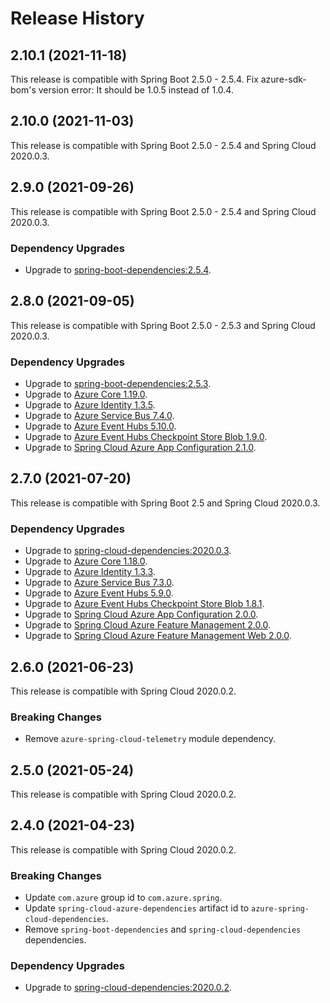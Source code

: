 # Release History

## 2.10.1 (2021-11-18)
This release is compatible with Spring Boot 2.5.0 - 2.5.4.
Fix azure-sdk-bom's version error: It should be 1.0.5 instead of 1.0.4.

## 2.10.0 (2021-11-03)
This release is compatible with Spring Boot 2.5.0 - 2.5.4 and Spring Cloud 2020.0.3.

## 2.9.0 (2021-09-26)
This release is compatible with Spring Boot 2.5.0 - 2.5.4 and Spring Cloud 2020.0.3.
### Dependency Upgrades
- Upgrade to [spring-boot-dependencies:2.5.4](https://repo.maven.apache.org/maven2/org/springframework/boot/spring-boot-dependencies/2.5.4/spring-boot-dependencies-2.5.4.pom).

## 2.8.0 (2021-09-05)
This release is compatible with Spring Boot 2.5.0 - 2.5.3 and Spring Cloud 2020.0.3.
### Dependency Upgrades
- Upgrade to [spring-boot-dependencies:2.5.3](https://repo.maven.apache.org/maven2/org/springframework/boot/spring-boot-dependencies/2.5.3/spring-boot-dependencies-2.5.3.pom).
- Upgrade to [Azure Core 1.19.0](https://github.com/Azure/azure-sdk-for-java/blob/main/sdk/core/azure-core/CHANGELOG.md#1190-2021-08-06).
- Upgrade to [Azure Identity 1.3.5](https://github.com/Azure/azure-sdk-for-java/blob/main/sdk/identity/azure-identity/CHANGELOG.md).
- Upgrade to [Azure Service Bus 7.4.0](https://github.com/Azure/azure-sdk-for-java/blob/main/sdk/servicebus/azure-messaging-servicebus/CHANGELOG.md#740-2021-08-20).
- Upgrade to [Azure Event Hubs 5.10.0](https://github.com/Azure/azure-sdk-for-java/blob/main/sdk/eventhubs/azure-messaging-eventhubs/CHANGELOG.md#5100-2021-08-19).
- Upgrade to [Azure Event Hubs Checkpoint Store Blob 1.9.0](https://github.com/Azure/azure-sdk-for-java/blob/main/sdk/eventhubs/azure-messaging-eventhubs-checkpointstore-blob/CHANGELOG.md#190-2021-08-19).
- Upgrade to [Spring Cloud Azure App Configuration 2.1.0](https://github.com/Azure/azure-sdk-for-java/blob/main/sdk/appconfiguration/azure-spring-cloud-appconfiguration-config/CHANGELOG.md).

## 2.7.0 (2021-07-20)
This release is compatible with Spring Boot 2.5 and Spring Cloud 2020.0.3.
### Dependency Upgrades
- Upgrade to [spring-cloud-dependencies:2020.0.3](https://repo.maven.apache.org/maven2/org/springframework/cloud/spring-cloud-dependencies/2020.0.3/spring-cloud-dependencies-2020.0.3.pom).
- Upgrade to [Azure Core 1.18.0](https://github.com/Azure/azure-sdk-for-java/blob/main/sdk/core/azure-core/CHANGELOG.md#1180-2021-07-01).
- Upgrade to [Azure Identity 1.3.3](https://github.com/Azure/azure-sdk-for-java/blob/main/sdk/identity/azure-identity/CHANGELOG.md).
- Upgrade to [Azure Service Bus 7.3.0](https://github.com/Azure/azure-sdk-for-java/blob/main/sdk/servicebus/azure-messaging-servicebus/CHANGELOG.md#730-2021-07-08).
- Upgrade to [Azure Event Hubs 5.9.0](https://github.com/Azure/azure-sdk-for-java/blob/main/sdk/eventhubs/azure-messaging-eventhubs/CHANGELOG.md#590-2021-07-09).
- Upgrade to [Azure Event Hubs Checkpoint Store Blob 1.8.1](https://github.com/Azure/azure-sdk-for-java/blob/main/sdk/eventhubs/azure-messaging-eventhubs-checkpointstore-blob/CHANGELOG.md#181-2021-07-09).  
- Upgrade to [Spring Cloud Azure App Configuration 2.0.0](https://github.com/Azure/azure-sdk-for-java/blob/main/sdk/appconfiguration/azure-spring-cloud-appconfiguration-config/CHANGELOG.md).
- Upgrade to [Spring Cloud Azure Feature Management 2.0.0](https://github.com/Azure/azure-sdk-for-java/blob/main/sdk/appconfiguration/azure-spring-cloud-feature-management/CHANGELOG.md#200-2021-06-21).
- Upgrade to [Spring Cloud Azure Feature Management Web 2.0.0](https://github.com/Azure/azure-sdk-for-java/blob/main/sdk/appconfiguration/azure-spring-cloud-feature-management-web/CHANGELOG.md#200-2021-06-21).

## 2.6.0 (2021-06-23)
This release is compatible with Spring Cloud 2020.0.2. 
### Breaking Changes
- Remove `azure-spring-cloud-telemetry` module dependency.

## 2.5.0 (2021-05-24)
This release is compatible with Spring Cloud 2020.0.2. 

## 2.4.0 (2021-04-23)
This release is compatible with Spring Cloud 2020.0.2. 

### Breaking Changes
- Update `com.azure` group id to `com.azure.spring`.
- Update `spring-cloud-azure-dependencies` artifact id to `azure-spring-cloud-dependencies`.
- Remove `spring-boot-dependencies` and `spring-cloud-dependencies` dependencies.

### Dependency Upgrades
- Upgrade to [spring-cloud-dependencies:2020.0.2](https://repo.maven.apache.org/maven2/org/springframework/cloud/spring-cloud-dependencies/2020.0.2/spring-cloud-dependencies-2020.0.2.pom).
